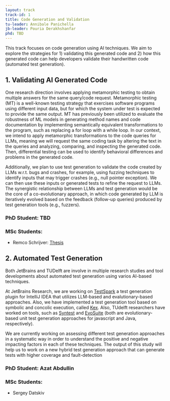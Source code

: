 ```yaml
---
layout: track
track-id: 1
title: Code Generation and Validation
tu-leader: Annibale Panichella
jb-leader: Pouria Derakhshanfar
phd: TBD
---
```


This track focuses on code generation using AI techniques. We aim to explore the strategies for 1) validating this generated code and 2) how this generated code can help developers validate their handwritten code (automated test generation).

## 1. Validating AI Generated Code

One research direction involves applying metamorphic testing to obtain multiple answers for the same query/code request. Metamorphic testing (MT) is a well-known testing strategy that exercises software programs using different input data, but for which the system under test is expected to provide the same output. MT has previously been utilized to evaluate the robustness of ML models in generating method names and code documentation by implementing semantically equivalent transformations to the program, such as replacing a for loop with a while loop. In our context, we intend to apply metamorphic transformations to the code queries for LLMs, meaning we will request the same coding task by altering the text in the queries and analyzing, comparing, and inspecting the generated code. Then, differential testing can be used to identify behavioral differences and problems in the generated code.

Additionally, we plan to use test generation to validate the code created by LLMs w.r.t. bugs and crashes, for example, using fuzzing techniques to identify inputs that may trigger crashes (e.g., null pointer exception). We can then use these inputs or generated tests to refine the request to LLMs. The synergistic relationship between LLMs and test generation would be the core of a co-evolutionary approach, in which code generated by LLM is iteratively evolved based on the feedback (follow-up queries) produced by test generation tools (e.g., fuzzers).

### PhD Student: TBD
### MSc Students:
- Remco Schrijver: [Thesis](/projects/track-1/2024-07-08-beyond-acceptance-rates-thesis-remco-schrijver)

## 2. Automated Test Generation
Both JetBrains and TUDelft are involve in multiple research studies and tool developments about automated test generation using varios AI-based techniques.

At JetBrains Research, we are working on [TestSpark](https://plugins.jetbrains.com/plugin/21024-testspark) a test generation plugin for IntelliJ IDEA that utilizes LLM-based and evalutionary-based approaches. Also, we have implemented a test generation tool based on symbolic and concolic execution, called [Kex](https://github.com/vorpal-research/kex). Also, TUdelft researchers have worked on tools, such as [Syntest](https://www.syntest.org) and [EvoSuite](https://www.evosuite.org) (both are evolutionary-based unit test generation approaches for javascript and Java, respectively).

We are currently working on assessing different test generation approaches in a systematic way in order to understand the positive and negative impacting factors in each of these techniques. The output of this study will help us to work on a new hybrid test generation approach that can generate tests with higher coverage and fault-detection

### PhD Student: Azat Abdullin
### MSc Students:
- Sergey Datskiv
